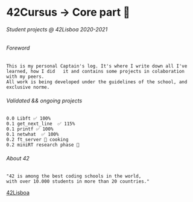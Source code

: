 # 42Cursus -> Core part 🔬
###### Student projects @ 42Lisboa 2020-2021
###### Foreword
```
This is my personal Captain's log. It's where I write down all I've learned, how I did   it and contains some projects in colaboration with my peers.  
All work is being developed under the guidelines of the school, and exclusive norme.  
```
###### Validated && ongoing projects
```
0.0 Libft ✅ 100%
0.1 get_next_line  ✅ 115%
0.1 printf ✅ 100%
0.1 netwhat  ✅ 100%
0.2 ft_server 🥘 cooking
0.2 miniRT research phase 🧪
```

###### About 42
```
"42 is among the best coding schools in the world,  
with over 10.000 students in more than 20 countries."
```
[42Lisboa](https://www.42lisboa.com/en/)


